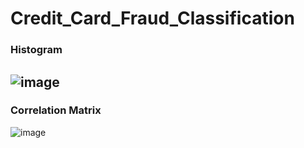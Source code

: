 # Credit_Card_Fraud_Classification

### Histogram

![image](https://github.com/AndySheHoi/Credit_Card_Fraud_Detection/blob/master/image/Histogram.png)
---
### Correlation Matrix
![image](https://github.com/AndySheHoi/Credit_Card_Fraud_Detection/blob/master/image/Correlation%20matrix.png)
